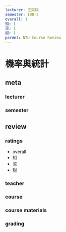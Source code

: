```yaml
---
lecturer: 王奕翔
semester: 108-2
overall: 1
知: 1
涼: 1
甜: 1
parent: NTU Course Review
---
```

# 機率與統計
## meta
### lecturer
### semester 
## review
### ratings
- overall
- 知
- 涼
- 甜
### teacher
### course
### course materials
### grading